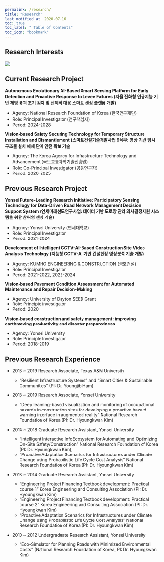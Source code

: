 ```yaml
---
permalink: /research/
title: "Research"
last_modified_at: 2020-07-16
toc: true
toc_label: " Table of Contents"
toc_icon: "bookmark"
---
```

## Research Interests
![](/assets/images/ri.jpg)

## Current Research Project
**Autonomous Evolutionary AI-Based Smart Sensing Platform for Early Detection and Proactive Response to Levee Failures (자율 진화형 인공지능 기반 제방 붕괴 조기 감지 및 선제적 대응 스마트 센싱 플랫폼 개발)**
* Agency: National Research Foundation of Korea (한국연구재단)
* Role: Principal Investigator (연구책임자)
* Period: 2024-2028

**Vision-based Safety Securing Technology for Temporary Structure Installation and Dismantlement (스마트건설기술개발사업 9세부: 영상 기반 임시 구조물 설치 해체 단계 안전 확보 기술**
* Agency: The Korea Agency for Infrastructure Technology and Advancement (국토교통과학기술진흥원)
* Role: Co-Principal Investigator (공동연구자)
* Period: 2020-2025


## Previous Research Project
**Yonsei Future-Leading Research Initiative: Participatory Sensing Technology for Data-Driven Road Network Management Decision Support System (연세미래선도연구사업: 데이터 기반 도로망 관리 의사결정지원 시스템을 위한 참여형 센싱 기술)**
* Agency: Yonsei University (연세대학교)
* Role: Principal Investigator
* Period: 2021-2024

**Development of Intelligent CCTV-AI-Based Construction Site Video Analysis Technology (지능형 CCTV-AI 기반 건설현장 영상분석 기술 개발)**
* Agency: KUMHO ENGINEERING & CONSTRUCTION (금호건설)
* Role: Principal Investigator
* Period: 2021-2022, 2022-2024

**Vision-based Pavement Condition Assessment for Automated Maintenance and Repair Decision-Making**
*	Agency: University of Dayton SEED Grant
*	Role: Principle Investigator
*	Period: 2020

**Vision-based construction and safety management: improving earthmoving productivity and disaster preparedness**
*	Agency: Yonsei University
*	Role: Principle Investigator
*	Period: 2018-2019



## Previous Research Experience
* 2018 ~ 2019	Research Associate, Texas A&M University 
	* “Resilient Infrastructure Systems” and “Smart Cities & Sustainable Communities” (PI: Dr. Youngjib Ham)

* 2018 ~ 2019	Research Associate, Yonsei University 
   * “Deep learning-based visualization and monitoring of occupational hazards in construction sites for developing a proactive hazard warning interface in augmented reality” National Research Foundation of Korea (PI: Dr. Hyoungkwan Kim)

* 2014 ~ 2018	Graduate Research Assistant, Yonsei University 
    * “Intelligent Interactive InfoEcosystem for Automating and Optimizing On-Site Safety/Construction” National Research Foundation of Korea (PI: Dr. Hyoungkwan Kim),
    * “Proactive Adaptation Scenarios for Infrastructures under Climate Change using Probabilistic Life Cycle Cost Analysis” National Research Foundation of Korea (PI: Dr. Hyoungkwan Kim)
   
* 2013 ~ 2014	Graduate Research Assistant, Yonsei University
   * “Engineering Project Financing Textbook development: Practical course 1” Korea Engineering and Consulting Association (PI: Dr. Hyoungkwan Kim)
   * “Engineering Project Financing Textbook development: Practical course 2” Korea Engineering and Consulting Association (PI: Dr. Hyoungkwan Kim)
   * “Proactive Adaptation Scenarios for Infrastructures under Climate Change using Probabilistic Life Cycle Cost Analysis” National Research Foundation of Korea (PI: Dr. Hyoungkwan Kim) 

* 2010 ~ 2012	Undergraduate Research Assistant, Yonsei University
   * “Eco-Simulator for Planning Roads with Minimized Environmental Costs” (National Research Foundation of Korea, PI: Dr. Hyoungkwan Kim)

